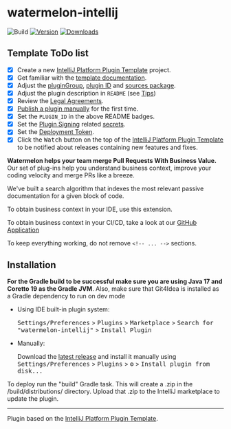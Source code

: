 # watermelon-intellij

![Build](https://github.com/watermelontools/watermelon-intellij/workflows/Build/badge.svg)
[![Version](https://img.shields.io/jetbrains/plugin/v/PLUGIN_ID.svg)](https://plugins.jetbrains.com/plugin/com.github.baristageek.watermelonintellij)
[![Downloads](https://img.shields.io/jetbrains/plugin/d/PLUGIN_ID.svg)](https://plugins.jetbrains.com/plugin/com.github.baristageek.watermelonintellij)

## Template ToDo list
- [x] Create a new [IntelliJ Platform Plugin Template][template] project.
- [x] Get familiar with the [template documentation][template].
- [x] Adjust the [pluginGroup](./gradle.properties), [plugin ID](./src/main/resources/META-INF/plugin.xml) and [sources package](./src/main/kotlin).
- [x] Adjust the plugin description in `README` (see [Tips][docs:plugin-description])
- [x] Review the [Legal Agreements](https://plugins.jetbrains.com/docs/marketplace/legal-agreements.html?from=IJPluginTemplate).
- [x] [Publish a plugin manually](https://plugins.jetbrains.com/docs/intellij/publishing-plugin.html?from=IJPluginTemplate) for the first time.
- [x] Set the `PLUGIN_ID` in the above README badges.
- [x] Set the [Plugin Signing](https://plugins.jetbrains.com/docs/intellij/plugin-signing.html?from=IJPluginTemplate) related [secrets](https://github.com/JetBrains/intellij-platform-plugin-template#environment-variables).
- [x] Set the [Deployment Token](https://plugins.jetbrains.com/docs/marketplace/plugin-upload.html?from=IJPluginTemplate).
- [x] Click the <kbd>Watch</kbd> button on the top of the [IntelliJ Platform Plugin Template][template] to be notified about releases containing new features and fixes.

<!-- Plugin description -->
**Watermelon helps your team merge Pull Requests With Business Value.** Our set of plug-ins help you understand business context, improve your coding velocity and merge PRs like a breeze.

We've built a search algorithm that indexes the most relevant passive documentation for a given block of code.

To obtain business context in your IDE, use this extension.

To obtain business context in your CI/CD, take a look at our [GitHub Application](https://github.com/apps/watermelon-context)

To keep everything working, do not remove `<!-- ... -->` sections. 
<!-- Plugin description end -->

## Installation

**For the Gradle build to be successful make sure you are using Java 17 and Coretto 19 as the Gradle JVM**. 
Also, make sure that Git4Idea is installed as a Gradle dependency to run on dev mode

- Using IDE built-in plugin system:
  
  <kbd>Settings/Preferences</kbd> > <kbd>Plugins</kbd> > <kbd>Marketplace</kbd> > <kbd>Search for "watermelon-intellij"</kbd> >
  <kbd>Install Plugin</kbd>
  
- Manually:

  Download the [latest release](https://github.com/watermelontools/watermelon-intellij/releases/latest) and install it manually using
  <kbd>Settings/Preferences</kbd> > <kbd>Plugins</kbd> > <kbd>⚙️</kbd> > <kbd>Install plugin from disk...</kbd>

To deploy run the "build" Gradle task. This will create a .zip in the /build/distributions/ directory. Upload that .zip to the IntelliJ marketplace to update the plugin. 

---
Plugin based on the [IntelliJ Platform Plugin Template][template].

[template]: https://github.com/JetBrains/intellij-platform-plugin-template
[docs:plugin-description]: https://plugins.jetbrains.com/docs/intellij/plugin-user-experience.html#plugin-description-and-presentation
